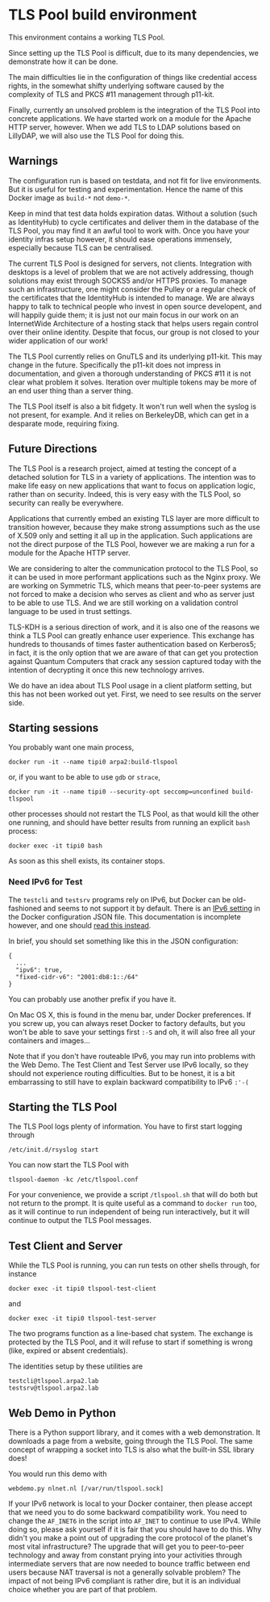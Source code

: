 # TLS Pool build environment

This environment contains a working TLS Pool.

Since setting up the TLS Pool is difficult, due
to its many dependencies, we demonstrate how it
can be done.

The main difficulties lie in the configuration
of things like credential access rights, in the
somewhat shifty underlying software caused by
the complexity of TLS and PKCS \#11 management
through p11-kit.

Finally, currently an unsolved problem is the
integration of the TLS Pool into concrete
applications.  We have started work on a module
for the Apache HTTP server, however.  When we
add TLS to LDAP solutions based on LillyDAP, we
will also use the TLS Pool for doing this.


## Warnings

The configuration run is based on testdata, and
not fit for live environments.  But it is useful
for testing and experimentation.  Hence the name
of this Docker image as `build-*` not `demo-*`.

Keep in mind that test data holds expiration datas.
Without a solution (such as IdentityHub) to cycle
certificates and deliver them in the database of
the TLS Pool, you may find it an awful tool to
work with.  Once you have your identity infras
setup however, it should ease operations immensely,
especially because TLS can be centralised.

The current TLS Pool is designed for servers,
not clients.  Integration with desktops is a
level of problem that we are not actively
addressing, though solutions may exist through
SOCKS5 and/or HTTPS proxies.  To manage such an
infrastructure, one might consider the Pulley or
a regular check of the certificates that the
IdentityHub is intended to manage.  We are always
happy to talk to technical people who invest in
open source developent, and will happily guide
them; it is just not our main focus in our work
on an InternetWide Architecture of a hosting
stack that helps users regain control over their
online identity.  Despite that focus, our group
is not closed to your wider application of our
work!

The TLS Pool currently relies on GnuTLS and its
underlying p11-kit.  This may change in the
future.  Specifically the p11-kit does not impress
in documentation, and given a thorough understanding
of PKCS \#11 it is not clear what problem it solves.
Iteration over multiple tokens may be more of an
end user thing than a server thing.

The TLS Pool itself is also a bit fidgety.  It
won't run well when the syslog is not present,
for example.  And it relies on BerkeleyDB, which
can get in a desparate mode, requiring fixing.


## Future Directions

The TLS Pool is a research project, aimed at
testing the concept of a detached solution for
TLS in a variety of applications.  The intention
was to make life easy on new applications that
want to focus on application logic, rather than
on security.  Indeed, this is very easy with the
TLS Pool, so security can really be everywhere.

Applications that currently embed an existing
TLS layer are more difficult to transition
however, because they make strong assumptions such
as the use of X.509 only and setting it all up in
the application.  Such applications are not the
direct purpose of the TLS Pool, however we are
making a run for a module for the Apache HTTP
server.

We are considering to alter the communication
protocol to the TLS Pool, so it can be used in
more performant applications such as the Nginx
proxy.  We are working on Symmetric TLS, which
means that peer-to-peer systems are not forced
to make a decision who serves as client and who
as server just to be able to use TLS.  And we
are still working on a validation control language
to be used in trust settings.

TLS-KDH is a serious direction of work, and it
is also one of the reasons we think a TLS Pool
can greatly enhance user experience.  This exchange
has hundreds to thousands of times faster authentication
based on Kerberos5; in fact, it is the only option
that we are aware of that can get you protection
against Quantum Computers that crack any session
captured today with the intention of decrypting
it once this new technology arrives.

We do have an idea about TLS Pool usage in a
client platform setting, but this has not been
worked out yet.  First, we need to see results
on the server side.


## Starting sessions

You probably want one main process,

```
docker run -it --name tipi0 arpa2:build-tlspool
```

or, if you want to be able to use `gdb` or `strace`,

```
docker run -it --name tipi0 --security-opt seccomp=unconfined build-tlspool
```

other processes should not restart the TLS Pool,
as that would kill the other one running, and
should have better results from running an
explicit `bash` process:

```
docker exec -it tipi0 bash
```

As soon as this shell exists, its container stops.


### Need IPv6 for Test

The `testcli` and `testsrv` programs rely on IPv6, but Docker can be old-fashioned and seems to not support it by default.
There is an
[IPv6 setting](https://docs.docker.com/config/daemon/ipv6/)
in the Docker configuration JSON file.  This documentation is incomplete however, and one should
[read this instead](https://docs.docker.com/v17.09/engine/userguide/networking/default_network/ipv6/#how-ipv6-works-on-docker).

In brief, you should set something like this in the JSON configuration:

```
{
  ...
  "ipv6": true,
  "fixed-cidr-v6": "2001:db8:1::/64"
}
```

You can probably use another prefix if you have it.

On Mac OS X, this is found in the menu bar, under Docker preferences.
If you screw up, you can always reset Docker to factory defaults, but
you won't be able to save your settings first `:-S`  and oh, it will
also free all your containers and images...

Note that if you don't have routeable IPv6, you may run into problems
with the Web Demo.  The Test Client and Test Server use IPv6 locally,
so they should not experience routing difficulties.  But to be honest,
it is a bit embarrassing to still have to explain backward compatibility
to IPv6 `:'-(`


## Starting the TLS Pool

The TLS Pool logs plenty of information.
You have to first start logging through

```
/etc/init.d/rsyslog start
```

You can now start the TLS Pool with

```
tlspool-daemon -kc /etc/tlspool.conf
```

For your convenience, we provide a script
`/tlspool.sh` that will do both but not
return to the prompt.  It is quite useful
as a command to `docker run` too, as it
will continue to run independent of being
run interactively, but it will continue
to output the TLS Pool messages.


## Test Client and Server

While the TLS Pool is running, you can run tests on other
shells through, for instance

```
docker exec -it tipi0 tlspool-test-client
```

and

```
docker exec -it tipi0 tlspool-test-server
```

The two programs function as a line-based chat system.
The exchange is protected by the TLS Pool, and it will
refuse to start if something is wrong (like, expired or
absent credentials).

The identities setup by these utilities are

```
testcli@tlspool.arpa2.lab
testsrv@tlspool.arpa2.lab
```

## Web Demo in Python

There is a Python support library, and it
comes with a web demonstration.  It downloads
a page from a website, going through the
TLS Pool.  The same concept of wrapping a
socket into TLS is also what the built-in
SSL library does!

You would run this demo with

```
webdemo.py nlnet.nl [/var/run/tlspool.sock]
```

If your IPv6 network is local to your
Docker container, then please accept that
we need you to do some backward compatibility
work.  You need to change the `AF_INET6` in the
script into `AF_INET` to continue to use IPv4.
While doing so, please ask yourself if it is
fair that you should have to do this.  Why
didn't you make a point out of upgrading the
core protocol of the planet's most vital
infrastructure?  The upgrade that will get
you to peer-to-peer technology and away from
constant prying into your activities through
intermediate servers that are now needed to
bounce traffic between end users because
NAT traversal is not a generally solvable
problem?  The impact of not being IPv6
compliant is rather dire, but it is an
individual choice whether you are part of
that problem.

